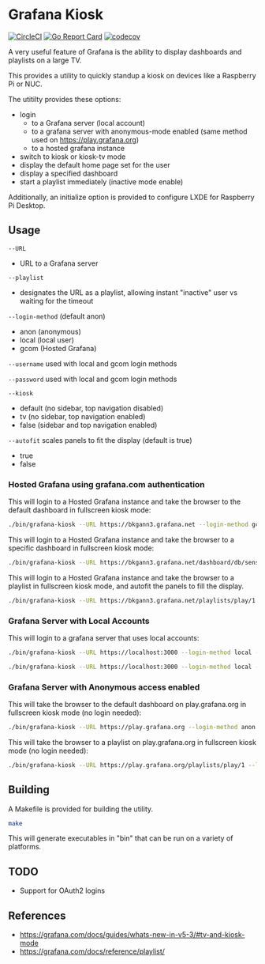 # Grafana Kiosk
[![CircleCI](https://circleci.com/gh/grafana/grafana-kiosk.svg?style=svg)](https://circleci.com/gh/grafana/grafana-kiosk)
[![Go Report Card](https://goreportcard.com/badge/github.com/grafana/grafana-kiosk)](https://goreportcard.com/report/github.com/grafana/grafana-kiosk) [![codecov](https://codecov.io/gh/grafana/grafana-kiosk/branch/master/graph/badge.svg)](https://codecov.io/gh/grafana/grafana-kiosk)

A very useful feature of Grafana is the ability to display dashboards and playlists on a large TV.

This provides a utility to quickly standup a kiosk on devices like a Raspberry Pi or NUC.

The utitilty provides these options:

- login
  - to a Grafana server (local account)
  - to a grafana server with anonymous-mode enabled (same method used on https://play.grafana.org)
  - to a hosted grafana instance
- switch to kiosk or kiosk-tv mode
- display the default home page set for the user
- display a specified dashboard
- start a playlist immediately (inactive mode enable)

Additionally, an initialize option is provided to configure LXDE for Raspberry Pi Desktop.

## Usage

`--URL`
  - URL to a Grafana server

`--playlist`
  - designates the URL as a playlist, allowing instant "inactive" user vs waiting for the timeout

`--login-method` (default anon)
  - anon (anonymous)
  - local (local user)
  - gcom (Hosted Grafana)

`--username` used with local and gcom login methods

`--password` used with local and gcom login methods

`--kiosk`
  - default  (no sidebar, top navigation disabled)
  - tv (no sidebar, top navigation enabled)
  - false (sidebar and top navigation enabled)

`--autofit` scales panels to fit the display (default is true)
  - true
  - false 

### Hosted Grafana using grafana.com authentication

This will login to a Hosted Grafana instance and take the browser to the default dashboard in fullscreen kiosk mode:

```BASH
./bin/grafana-kiosk --URL https://bkgann3.grafana.net --login-method gcom --user bkgann --password abc123 --kiosk-mode tv
```

This will login to a Hosted Grafana instance and take the browser to a specific dashboard in fullscreen kiosk mode:

```BASH
./bin/grafana-kiosk --URL https://bkgann3.grafana.net/dashboard/db/sensu-summary --login-method gcom --user bkgann --password abc123 --kiosk-mode tv
```

This will login to a Hosted Grafana instance and take the browser to a playlist in fullscreen kiosk mode, and autofit the panels to fill the display.

```BASH
./bin/grafana-kiosk --URL https://bkgann3.grafana.net/playlists/play/1 --login-method gcom --user bkgann --password abc123 --kiosk-mode tv --playlist --autofit
```

### Grafana Server with Local Accounts

This will login to a grafana server that uses local accounts:

```BASH
./bin/grafana-kiosk --URL https://localhost:3000 --login-method local --user admin --password admin --kiosk-mode tv
```

```BASH
./bin/grafana-kiosk --URL https://localhost:3000 --login-method local --user admin --password admin --kiosk-mode tv
```

### Grafana Server with Anonymous access enabled

This will take the browser to the default dashboard on play.grafana.org in fullscreen kiosk mode (no login needed):

```BASH
./bin/grafana-kiosk --URL https://play.grafana.org --login-method anon --kiosk-mode tv
```


This will take the browser to a playlist on play.grafana.org in fullscreen kiosk mode (no login needed):

```BASH
./bin/grafana-kiosk --URL https://play.grafana.org/playlists/play/1 --login-method anon --kiosk-mode tv
```

## Building

A Makefile is provided for building the utility.

```BASH
make
```

This will generate executables in "bin" that can be run on a variety of platforms.

## TODO
- Support for OAuth2 logins

## References

- https://grafana.com/docs/guides/whats-new-in-v5-3/#tv-and-kiosk-mode
- https://grafana.com/docs/reference/playlist/